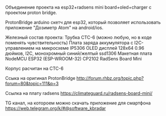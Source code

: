 Объединение проекта на esp32+radsens mini board+oled+charger с проектом proton bridge.

ProtonBridge arduino скетч для esp32, который позволяет использовать приложение "Дозиметр Atom" на android/ios.

Железный состав проекта:
Трубка СТС-6 (можно любую, но в коде поменять чувствительность)
Плата заряда аккумулятора с I2C-управлением на микросхеме IP5306
OLED дисплей 128x64 0.96 дюймов, I2C, монохромный синий/желтый ssd1306
Макетная плата NodeMCU ESP32 (ESP-WROOM-32) CP2102
RadSens Board Mini

Корпус расчитан на СТС-6

Ссыка на оригинал ProtonBridge http://forum.rhbz.org/topic.php?forum=80&topic=111&p=3

Ссылка на плату radsens https://climateguard.ru/radsens-board-mini/

TG канал, на котороем можно скачать приложение для смартфона https://web.telegram.org/k/#@software_kbradar
